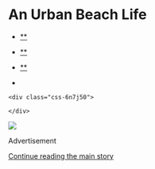 <div id="app">

<div>

<div>

<div class="css-6ubjj1">

<div data-role="main">

<div class="css-adrcqs">

<div class="css-1f15qsr">

# An Urban Beach Life

<div class="css-6h8erb">

<div class="css-177v173">

<div class="css-2opxtz" data-role="toolbar" data-aria-label="Share Slideshow">

  - [**](https://www.facebook.com/sharer.php?app_id=9869919170&u=https%3A%2F%2Fwww.nytimes.com%2Fslideshow%2F2020%2F07%2F31%2Frealestate%2Fan-urban-beach-life.html%3Fsmid%3Dfb-share&name=An%20Urban%20Beach%20Life&redirect_uri=https%3A%2F%2Fwww.facebook.com%2F)

  - [**](https://twitter.com/intent/tweet?url=https%3A%2F%2Fwww.nytimes.com%2Fslideshow%2F2020%2F07%2F31%2Frealestate%2Fan-urban-beach-life.html%3Fsmid%3Dtw-share&text=An%20Urban%20Beach%20Life)

  - [**](mailto:?subject=NYTimes.com%3A%20An%20Urban%20Beach%20Life&body=From%20The%20New%20York%20Times%3A%0A%0AAn%20Urban%20Beach%20Life%0A%0ARockaway%20Beach%20has%20a%20land%E2%80%99s-end%20bacchanalian%20spirit%2C%20but%20it%20also%20feels%20like%20a%20small%20town.%0A%0Ahttps%3A%2F%2Fwww.nytimes.com%2Fslideshow%2F2020%2F07%2F31%2Frealestate%2Fan-urban-beach-life.html%3Fsmid%3Dem-share)

  - 
    
    <div class="css-6n7j50">
    
    </div>

</div>

</div>

</div>

<div class="css-c2io1o">

<div class="css-157b6cd">

<div class="css-1rqhedk">

</div>

<div class="css-x9bynz">

<div class="css-flfj3q">

<div class="css-efvwyo">

![](https://static01.nyt.com/images/2020/08/02/realestate/31DOMESTIC-ROCKAWAY-slide-OJH5/31DOMESTIC-ROCKAWAY-slide-OJH5-superJumbo.jpg?quality=75&auto=webp&disable=upscale)

</div>

</div>

<div class="css-fbohnr">

<div class="css-ma4ch">

<div class="css-17vff4o">

Advertisement

</div>

[Continue reading the main
story](#after-right-0)

<div class="ad right-0-wrapper" style="text-align:center;height:100%;display:block">

<div id="right-0" class="place-ad" data-position="mid1" data-size-key="column">

</div>

</div>

<div id="after-right-0">

</div>

</div>

<div class="css-1ro4sa3">

<div class="slideshow-metadata-block css-1cnfvma" data-aria-live="polite">

<span class="css-1ly73wi e1tej78p0">Slide 1 of 15,</span>

<div class="css-1vbanrr">

Living in a surf town without leaving the city behind, at the Beach 90th
Street jetty in Rockaway Beach.

</div>

<div class="css-1ic10kh">

Stefano Ukmar for The New York
Times

</div>

</div>

<div class="css-11o0zik">

<div class="css-2opxtz" data-role="toolbar" data-aria-label="Share Slideshow">

  - [**](https://www.facebook.com/sharer.php?app_id=9869919170&u=https%3A%2F%2Fwww.nytimes.com%2Fslideshow%2F2020%2F07%2F31%2Frealestate%2Fan-urban-beach-life.html%3Fsmid%3Dfb-share&name=An%20Urban%20Beach%20Life&redirect_uri=https%3A%2F%2Fwww.facebook.com%2F)

  - [**](https://twitter.com/intent/tweet?url=https%3A%2F%2Fwww.nytimes.com%2Fslideshow%2F2020%2F07%2F31%2Frealestate%2Fan-urban-beach-life.html%3Fsmid%3Dtw-share&text=An%20Urban%20Beach%20Life)

  - [**](mailto:?subject=NYTimes.com%3A%20An%20Urban%20Beach%20Life&body=From%20The%20New%20York%20Times%3A%0A%0AAn%20Urban%20Beach%20Life%0A%0ARockaway%20Beach%20has%20a%20land%E2%80%99s-end%20bacchanalian%20spirit%2C%20but%20it%20also%20feels%20like%20a%20small%20town.%0A%0Ahttps%3A%2F%2Fwww.nytimes.com%2Fslideshow%2F2020%2F07%2F31%2Frealestate%2Fan-urban-beach-life.html%3Fsmid%3Dem-share)

  - 
    
    <div class="css-6n7j50">
    
    </div>

</div>

</div>

</div>

</div>

</div>

</div>

</div>

<div class="css-1l3m0pt">

<div class="css-1tih3zn">

</div>

<div class="css-fvka1g">

<div class="css-l6b1o6">

<div class="css-11img8u">

<div class="css-r3fzrd">

</div>

<div class="css-r3fzrd">

</div>

</div>

<div class="css-11img8u">

<div class="css-r3fzrd">

</div>

<div class="css-r3fzrd">

</div>

</div>

</div>

</div>

<div class="css-1q44yri" style="transform:translateY(0px)">

<div class="css-1g0t0b2" style="position:static">

<div class="css-veutzq">

### An Urban Beach Life

Rockaway Beach has a land’s-end bacchanalian spirit, but it also feels
like a small town.

</div>

<div class="css-1anwcxv">

</div>

</div>

</div>

## Slideshow controls

<div class="css-11bnb1r">

<div>

<span class="css-pa1wgl">1</span> / 15

</div>

</div>

<span class="css-1ly73wi e1tej78p0">Previous slide</span>

<div class="css-11xau8q">

</div>

<span class="css-1ly73wi e1tej78p0">Next slide</span>

<div class="css-18y7kfb">

</div>

</div>

</div>

</div>

</div>

</div>

</div>

</div>

</div>
